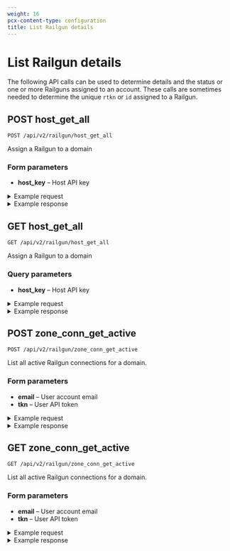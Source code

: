 ```yaml
---
weight: 16
pcx-content-type: configuration
title: List Railgun details
---
```


# List Railgun details

The following API calls can be used to determine details and the status or one or more Railguns assigned to an account. These calls are sometimes needed to determine the unique `rtkn` or `id` assigned to a Railgun.

## POST host_get_all

`POST /api/v2/railgun/host_get_all`

Assign a Railgun to a domain

### Form parameters

- **host_key** – Host API key

<details>
<summary>Example request</summary>
<div>

```txt
POST /api/v2/railgun/host_get_all HTTP/1.1
Host: www.cloudflare.com
Accept: */*
Content-Type: application/x-www-form-urlencoded

Example form parameters


host_key=e111dff66d1fddfda6a888c9992d4366
```

</div>
</details>

<details>
<summary>Example response</summary>
<div>

```txt
HTTP/1.1 200 OK
Content-Type: application/json

{
    "msg": null,
    "response": {
        "act": "railgun_host_get_all",
        "railguns": {
            "count": 5,
            "objs": [
                {
                    "cdate": "2012-10-27 16:34:37.718746-07",
                    "edate": "2012-11-06 13:02:16.153332-08",
                    "props": {
                        "build": "2012-10-27-1257",
                        "number": "2.6.0",
                        "revision": "ff3f8f25f5238de327cf34059659de0738399176"
                    },
                    "railgun_activated_on": "2012-11-06 13:02:16.122355-08",
                    "railgun_api_key": "a1b2c3d4e5f6g7h8i9j0k1l2m3n4o5pp",
                    "railgun_deleted_on": null,
                    "railgun_host_id": null,
                    "railgun_id": "1",
                    "railgun_ip": null,
                    "railgun_mode": "1",
                    "railgun_name": "RG_100f5777999990edb60d2db56627f9",
                    "railgun_port": "2408",
                    "railgun_pubname": "Railgun for example.com",
                    "railgun_rec_id": "100",
                    "railgun_rec_name": "rg-d65dfffff666a77fd3dea2a7cfeede90.port2408.net",
                    "railgun_status": "V",
                    "railgun_tag": "a18bbbbc555f4g6h2i8j222l711n",
                    "railgun_type": "user",
                    "railgun_user_id": "1000"
                },
                {
                    "cdate": "2012-11-02 00:03:33.17205-07",
                    "edate": "2012-11-02 00:03:33.17205-07",
                    "props": {
                        "build": null,
                        "number": null,
                        "revision": null
                    },
                    "railgun_activated_on": null,
                    "railgun_api_key": "a1b2c3d4e5f6g7h8i9j0k1l2m3n4o5pp",
                    "railgun_deleted_on": null,
                    "railgun_host_id": null,
                    "railgun_id": "178",
                    "railgun_ip": null,
                    "railgun_mode": "0",
                    "railgun_name": "RG_000f7777999690edb60d2db56627f9",
                    "railgun_port": "2408",
                    "railgun_pubname": "Railgun for mydomain.com",
                    "railgun_rec_id": null,
                    "railgun_rec_name": null,
                    "railgun_status": "INI",
                    "railgun_tag": "d18bbbbc555f4g6h2i8j222l711n",
                    "railgun_type": "user",
                    "railgun_user_id": "1000"
                }
            ]
        }
    },
    "result": "success"
}
```

</div>
</details>

## GET host_get_all

`GET /api/v2/railgun/host_get_all`

Assign a Railgun to a domain

### Query parameters

- **host_key** – Host API key

<details>
<summary>Example request</summary>
<div>

```txt
GET /api/v2/railgun/host_get_all?host_key= HTTP/1.1
Host: www.cloudflare.com
Accept: */*
Content-Type: application/x-www-form-urlencoded

Example query string parameters:

host_key=e111dff66d1fddfda6a888c9992d4366
```

</div>
</details>

<details>
<summary>Example response</summary>
<div>

```txt
HTTP/1.1 200 OK
Content-Type: application/json

{
    "msg": null,
    "response": {
        "act": "railgun_host_get_all",
        "railguns": {
            "count": 5,
            "objs": [
                {
                    "cdate": "2012-10-27 16:34:37.718746-07",
                    "edate": "2012-11-06 13:02:16.153332-08",
                    "props": {
                        "build": "2012-10-27-1257",
                        "number": "2.6.0",
                        "revision": "ff3f8f25f5238de327cf34059659de0738399176"
                    },
                    "railgun_activated_on": "2012-11-06 13:02:16.122355-08",
                    "railgun_api_key": "a1b2c3d4e5f6g7h8i9j0k1l2m3n4o5pp",
                    "railgun_deleted_on": null,
                    "railgun_host_id": null,
                    "railgun_id": "1",
                    "railgun_ip": null,
                    "railgun_mode": "1",
                    "railgun_name": "RG_100f5777999990edb60d2db56627f9",
                    "railgun_port": "2408",
                    "railgun_pubname": "Railgun for example.com",
                    "railgun_rec_id": "100",
                    "railgun_rec_name": "rg-d65dfffff666a77fd3dea2a7cfeede90.port2408.net",
                    "railgun_status": "V",
                    "railgun_tag": "a18bbbbc555f4g6h2i8j222l711n",
                    "railgun_type": "user",
                    "railgun_user_id": "1000"
                },
                {
                    "cdate": "2012-11-02 00:03:33.17205-07",
                    "edate": "2012-11-02 00:03:33.17205-07",
                    "props": {
                        "build": null,
                        "number": null,
                        "revision": null
                    },
                    "railgun_activated_on": null,
                    "railgun_api_key": "a1b2c3d4e5f6g7h8i9j0k1l2m3n4o5pp",
                    "railgun_deleted_on": null,
                    "railgun_host_id": null,
                    "railgun_id": "178",
                    "railgun_ip": null,
                    "railgun_mode": "0",
                    "railgun_name": "RG_000f7777999690edb60d2db56627f9",
                    "railgun_port": "2408",
                    "railgun_pubname": "Railgun for mydomain.com",
                    "railgun_rec_id": null,
                    "railgun_rec_name": null,
                    "railgun_status": "INI",
                    "railgun_tag": "d18bbbbc555f4g6h2i8j222l711n",
                    "railgun_type": "user",
                    "railgun_user_id": "1000"
                }
            ]
        }
    },
    "result": "success"
}
```

</div>
</details>

## POST zone_conn_get_active

`POST /api/v2/railgun/zone_conn_get_active`

List all active Railgun connections for a domain.

### Form parameters

- **email** – User account email
- **tkn** – User API token

<details>
<summary>Example request</summary>
<div>

```txt
POST /api/v2/railgun/zone_conn_get_active HTTP/1.1
Host: www.cloudflare.com
Accept: */*
Content-Type: application/x-www-form-urlencoded

Example form parameters:

host_key=e111dff66d1fddfda6a888c9992d4366
z=example.com
```

</div>
</details>

<details>
<summary>Example response</summary>
<div>

```txt
HTTP/1.1 200 OK
Content-Type: application/json

{
    "msg": null,
    "response": {
        "act": "railgun_zone_conn_get_active",
        "railgun_conn": {
            "obj": {
                    "railgun_conn_id": "2",
                    "railgun_id": "123",
                    "railgun_conn_status": "V",
                    "railgun_conn_mode": "1",
                    "railgun_enabled": "t",
                }
        }
    },
    "result": "success"
}
```

</div>
</details>

## GET zone_conn_get_active

`GET /api/v2/railgun/zone_conn_get_active`

List all active Railgun connections for a domain.

### Form parameters

- **email** – User account email
- **tkn** – User API token

<details>
<summary>Example request</summary>
<div>

```txt
GET /api/v2/railgun/zone_conn_get_active?host_key=&z= HTTP/1.1
Host: www.cloudflare.com
Accept: */*
Content-Type: application/x-www-form-urlencoded

Example query string parameters:

host_key=e111dff66d1fddfda6a888c9992d4366
z=example.com
```

</div>
</details>

<details>
<summary>Example response</summary>
<div>

```txt
HTTP/1.1 200 OK
Content-Type: application/json

{
    "msg": null,
    "response": {
        "act": "railgun_zone_conn_get_active",
        "railgun_conn": {
            "obj": {
                    "railgun_conn_id": "2",
                    "railgun_id": "123",
                    "railgun_conn_status": "V",
                    "railgun_conn_mode": "1",
                    "railgun_enabled": "t",
                }
        }
    },
    "result": "success"
}
```

</div>
</details>